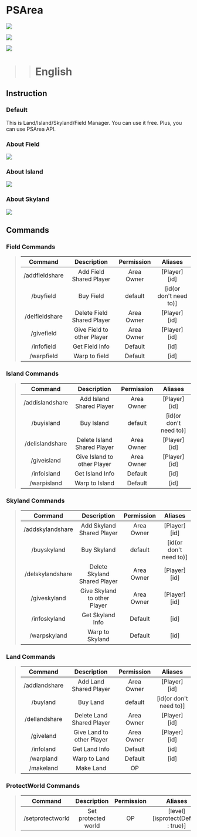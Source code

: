 # PSArea
[![](https://poggit.pmmp.io/shield.state/PSArea)](https://poggit.pmmp.io/p/PSArea)

[![](https://poggit.pmmp.io/shield.api/PSArea)](https://poggit.pmmp.io/p/PSArea)

[![](https://poggit.pmmp.io/shield.dl.total/PSArea)](https://poggit.pmmp.io/p/PSArea)
>> # English

## Instruction
### Default
This is Land/Island/Skyland/Field Manager.
You can use it free. Plus, you can use PSArea API.
### About Field
![](https://github.com/potatoshare88/PSArea/blob/master/img/field.png)
### About Island
![](https://github.com/potatoshare88/PSArea/blob/master/img/island.png)
### About Skyland
![](https://github.com/potatoshare88/PSArea/blob/master/img/skyland.png)

## Commands

### Field Commands
>  | Command | Description | Permission | Aliases |
>  | :-------: | :-------: | :-------: | :-------: |
>  | /addfieldshare | Add Field Shared Player | Area Owner | [Player] [id] |
>  | /buyfield | Buy Field | default | [id(or don't need to)] |
>  | /delfieldshare | Delete Field Shared Player | Area Owner | [Player] [id] |
>  | /givefield | Give Field to other Player | Area Owner | [Player] [id] |
>  | /infofield | Get Field Info | Default | [id] |
>  | /warpfield | Warp to field | Default | [id] |
### Island Commands
>  | Command | Description | Permission | Aliases |
>  | :-------: | :-------: | :-------: | :-------: |
>  | /addislandshare | Add Island Shared Player | Area Owner | [Player] [id] |
>  | /buyisland | Buy Island | default | [id(or don't need to)] |
>  | /delislandshare | Delete Island Shared Player | Area Owner | [Player] [id] |
>  | /giveisland | Give Island to other Player | Area Owner | [Player] [id] |
>  | /infoisland | Get Island Info | Default | [id] |
>  | /warpisland | Warp to Island | Default | [id] |
### Skyland Commands
>  | Command | Description | Permission | Aliases |
>  | :-------: | :-------: | :-------: | :-------: |
>  | /addskylandshare | Add Skyland Shared Player | Area Owner | [Player] [id] |
>  | /buyskyland | Buy Skyland | default | [id(or don't need to)] |
>  | /delskylandshare | Delete Skyland Shared Player | Area Owner | [Player] [id] |
>  | /giveskyland | Give Skyland to other Player | Area Owner | [Player] [id] |
>  | /infoskyland | Get Skyland Info | Default | [id] |
>  | /warpskyland | Warp to Skyland | Default | [id] |
### Land Commands
>  | Command | Description | Permission | Aliases |
>  | :-------: | :-------: | :-------: | :-------: |
>  | /addlandshare | Add Land Shared Player | Area Owner | [Player] [id] |
>  | /buyland | Buy Land | default | [id(or don't need to)] |
>  | /dellandshare | Delete Land Shared Player | Area Owner | [Player] [id] |
>  | /giveland | Give Land to other Player | Area Owner | [Player] [id] |
>  | /infoland | Get Land Info | Default | [id] |
>  | /warpland | Warp to Land | Default | [id] |
>  | /makeland | Make Land | OP | |
### ProtectWorld Commands
>  | Command | Description | Permission | Aliases |
>  | :-------: | :-------: | :-------: | :-------: |
>  | /setprotectworld | Set protected world | OP | [level] [isprotect(Default : true)] |